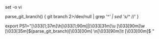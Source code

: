 set -o vi

parse_git_branch() {
    git branch 2>/dev/null | grep '^*' | sed 's/^* //'
}

export PS1="\[\033[1;37m\]\h\[\033[1;90m\]|\[\033[31m\]\u \[\033[90m\]\w \[\033[35m\]\$(parse_git_branch)\[\033[00m\] \n\[\033[90m\]\t \[\033[00m\]$ "

